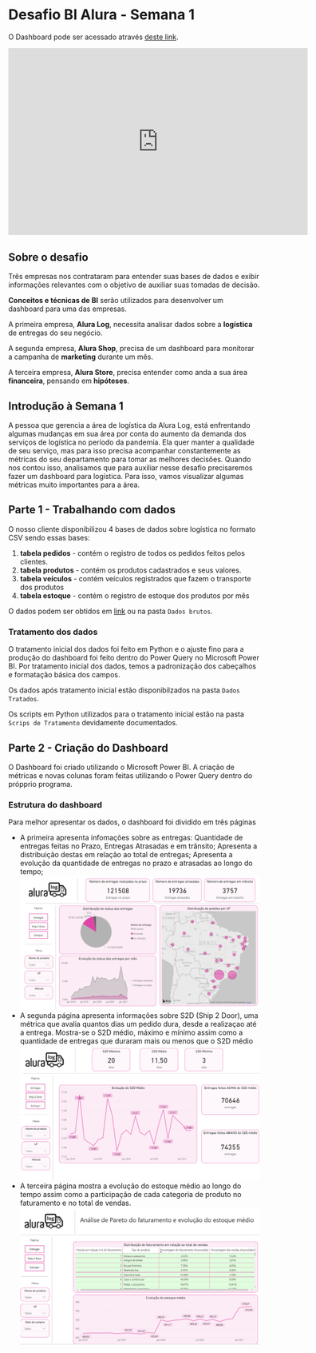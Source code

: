 # Desafio BI Alura - Semana 1

O Dashboard pode ser acessado através [deste link](https://app.powerbi.com/view?r=eyJrIjoiYzVhMmVhY2QtMDllMS00YTYyLTg0YTEtY2FiNWM0NGJhZDYzIiwidCI6ImFmOTdjMzM5LTE3ODMtNDIzZi1iZGNmLTQ5ODViZmMwOTQ3ZSJ9).

<iframe width="600" height="373.5" src="https://app.powerbi.com/view?r=eyJrIjoiYzVhMmVhY2QtMDllMS00YTYyLTg0YTEtY2FiNWM0NGJhZDYzIiwidCI6ImFmOTdjMzM5LTE3ODMtNDIzZi1iZGNmLTQ5ODViZmMwOTQ3ZSJ9" frameborder="0" allowFullScreen="true"></iframe>

## Sobre o desafio

Três empresas nos contrataram para entender suas bases de dados e exibir informações relevantes com o objetivo de auxiliar suas tomadas de decisão.

**Conceitos e técnicas de BI** serão utilizados para desenvolver um dashboard para uma das empresas.

A primeira empresa, **Alura Log**, necessita analisar dados sobre a **logística** de entregas do seu negócio.

A segunda empresa, **Alura Shop**, precisa de um dashboard para monitorar a campanha de **marketing** durante um mês.

A terceira empresa, **Alura Store**, precisa entender como anda a sua área **financeira**, pensando em **hipóteses**.

## Introdução à Semana 1

A pessoa que gerencia a área de logística da Alura Log, está enfrentando algumas mudanças em sua área por conta do aumento da demanda dos serviços de logística no período da pandemia. Ela quer manter a qualidade de seu serviço, mas para isso precisa acompanhar constantemente as métricas do seu departamento para tomar as melhores decisões. Quando nos contou isso, analisamos que para auxiliar nesse desafio precisaremos fazer um dashboard para logística. Para isso, vamos visualizar algumas métricas muito importantes para a área.


## Parte 1 - Trabalhando com dados

O nosso cliente disponibilizou 4 bases de dados sobre logística no formato CSV sendo essas bases:

1. **tabela pedidos** - contém o registro de todos os pedidos feitos pelos clientes.
2. **tabela produtos** - contém os produtos cadastrados e seus valores.
3. **tabela veículos** - contém veículos registrados que fazem o transporte dos produtos
4. **tabela estoque** - contém o registro de estoque dos produtos por mês

O dados podem ser obtidos em [link](https://drive.google.com/drive/folders/1saKsmnW4FvOw_MRG363pNEYFbFpGw5hf?usp=sharing) ou na pasta `Dados brutos`.

### Tratamento dos dados

O tratamento inicial dos dados foi feito em Python e o ajuste fino para a produção do dashboard foi feito dentro do Power Query no Microsoft Power BI. Por tratamento inicial dos dados, temos a padronização dos cabeçalhos e formatação básica dos campos.

Os dados após tratamento inicial estão disponibilzados na pasta `Dados Tratados`.

Os scripts em Python utilizados para o tratamento inicial estão na pasta `Scrips de Tratamento` devidamente documentados.

## Parte 2 - Criação do Dashboard

O Dashboard foi criado utilizando o Microsoft Power BI. A criação de métricas e novas colunas foram feitas utilizando o Power Query dentro do própprio programa.

### Estrutura do dashboard

Para melhor apresentar os dados, o dashboard foi dividido em três páginas
- A primeira apresenta infomações sobre as entregas: Quantidade de entregas feitas no Prazo, Entregas Atrasadas e em trânsito; Apresenta a distribuição destas em relação ao total de entregas; Apresenta a evolução da quantidade de entregas no prazo e atrasadas ao longo do tempo;
![Entregas](./Imagens/Entregas.png)
- A segunda página apresenta informações sobre S2D (Ship 2 Door), uma métrica que avalia quantos dias um pedido dura, desde a realizaçao até a entrega. Mostra-se o S2D médio, máximo e mínimo assim como a quantidade de entregas que duraram mais ou menos que o S2D médio
![S2D](./Imagens/S2D.png)
- A terceira página mostra a evolução do estoque médio ao longo do tempo assim como a participação de cada categoria de produto no faturamento e no total de vendas.
![Estoque](./Imagens/Estoque.png)
